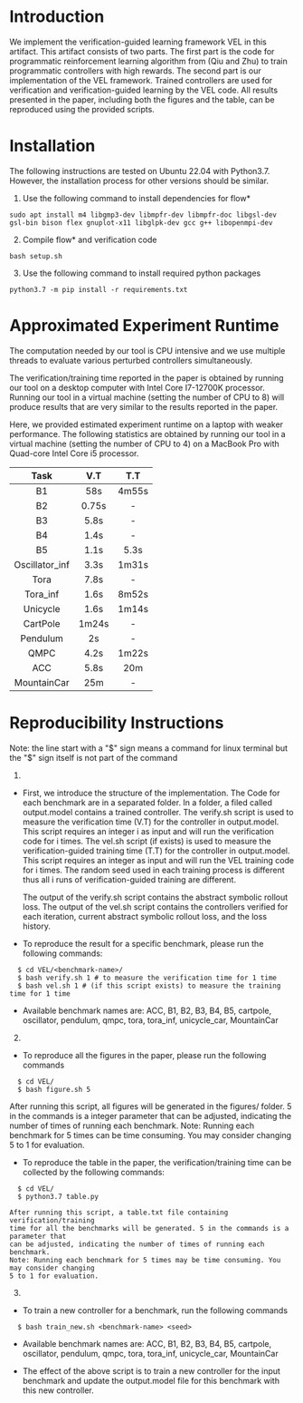 # Introduction

We implement the verification-guided learning framework 
VEL in this artifact. This artifact consists of two parts.
The first part is the code for programmatic reinforcement learning
algorithm from (Qiu and Zhu) to train programmatic controllers with high rewards. The second part is our implementation of the VEL framework.
Trained controllers are used for verification and 
verification-guided learning by the VEL code. All results 
presented in the paper, including both the figures and the table, 
can be reproduced using the provided scripts.

# Installation

The following instructions are tested on Ubuntu 22.04 with Python3.7. However, the installation process for other versions should be similar.

1. Use the following command to install dependencies for flow*

```
sudo apt install m4 libgmp3-dev libmpfr-dev libmpfr-doc libgsl-dev gsl-bin bison flex gnuplot-x11 libglpk-dev gcc g++ libopenmpi-dev
```

2. Compile flow* and verification code
```
bash setup.sh
```

3. Use the following command to install required python packages
```
python3.7 -m pip install -r requirements.txt
```


# Approximated Experiment Runtime

The computation needed by our tool is CPU intensive and we use multiple threads to 
evaluate various perturbed controllers simultaneously. 

The verification/training time reported in the paper is obtained by running our 
tool on a desktop computer with Intel Core I7-12700K processor. Running our tool
in a virtual machine (setting the number of CPU to 8) will produce results
that are very similar to the results reported in the paper.

Here, we provided estimated experiment runtime on a laptop with weaker performance.
The following statistics are obtained by running our tool in a virtual machine
(setting the number of CPU to 4) on a MacBook Pro with Quad-core Intel Core i5 processor.


|      Task      |  V.T  |  T.T  |
| :----:        |    :----:   |          :----: |
|       B1       |  58s  | 4m55s |
|       B2       | 0.75s |   -   |
|       B3       |  5.8s |   -   |
|       B4       |  1.4s |   -   |
|       B5       |  1.1s |  5.3s |
| Oscillator_inf |  3.3s | 1m31s |
|      Tora      |  7.8s |   -   |
|    Tora_inf    |  1.6s | 8m52s |
|    Unicycle    |  1.6s | 1m14s |
|    CartPole    | 1m24s |   -   |
|    Pendulum    |   2s  |   -   |
|      QMPC      |  4.2s | 1m22s |
|       ACC      |  5.8s |  20m  |
|   MountainCar  |  25m  |   -   |

# Reproducibility Instructions

Note: the line start with a "\$" sign means a command for linux terminal
      but the "\$" sign itself is not part of the command

1.
  - First, we introduce the structure of the implementation. The Code for each benchmark 
    are in a separated folder. In a folder, a filed called output.model contains 
    a trained controller. The verify.sh script is used to measure the verification 
    time (V.T) for the controller in output.model. This script requires an integer i as input
    and will run the verification code for i times. The vel.sh script 
    (if exists) is used to measure the verification-guided training time (T.T) for the 
    controller in output.model. This script requires an integer as input and will run the VEL
    training code for i times. The random seed used in each training process is 
    different thus all i runs of verification-guided training are different.

    The output of the verify.sh script contains the abstract symbolic rollout loss.
    The output of the vel.sh script contains the controllers verified for each iteration,
    current abstract symbolic rollout loss, and the loss history.

  - To reproduce the result for a specific benchmark, please run the following commands:
  ```
    $ cd VEL/<benchmark-name>/
    $ bash verify.sh 1 # to measure the verification time for 1 time
    $ bash vel.sh 1 # (if this script exists) to measure the training time for 1 time
  ```

  - Available benchmark names are: ACC, B1, B2, B3, B4, B5, cartpole, oscillator, pendulum, 
    qmpc, tora, tora_inf, unicycle_car, MountainCar

2.
  - To reproduce all the figures in the paper, please run the following commands
  ```
    $ cd VEL/
    $ bash figure.sh 5
  ```

  After running this script, all figures will be generated in the figures/ folder.
  5 in the commands is a integer parameter that can be adjusted, indicating the number of times
  of running each benchmark. Note: Running each benchmark for 5 times can be time consuming.
  You may consider changing 5 to 1 for evaluation.

  - To reproduce the table in the paper, the verification/training time can be 
    collected by the following commands:
  ```
    $ cd VEL/
    $ python3.7 table.py 
  ```

    After running this script, a table.txt file containing verification/training
    time for all the benchmarks will be generated. 5 in the commands is a parameter that
    can be adjusted, indicating the number of times of running each benchmark.
    Note: Running each benchmark for 5 times may be time consuming. You may consider changing 
    5 to 1 for evaluation.

3. 
  - To train a new controller for a benchmark, run the following commands
  ```
    $ bash train_new.sh <benchmark-name> <seed>
  ```

  - Available benchmark names are: ACC, B1, B2, B3, B4, B5, cartpole, oscillator, pendulum, 
    qmpc, tora, tora_inf, unicycle_car, MountainCar
   
  - The effect of the above script is to train a new controller for the input benchmark and 
    update the output.model file for this benchmark with this new controller.

